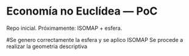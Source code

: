 # Economía no Euclídea — PoC
Repo inicial. Próximamente: ISOMAP + esfera.

#Se genero correctamente la esfera y se aplico ISOMAP
Se procede a realizar la geometria descriptiva
